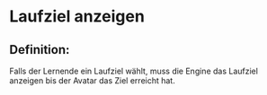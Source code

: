 # Laufziel anzeigen


## Definition:

Falls der Lernende ein Laufziel wählt, muss die Engine das Laufziel anzeigen bis der Avatar das Ziel erreicht hat.


